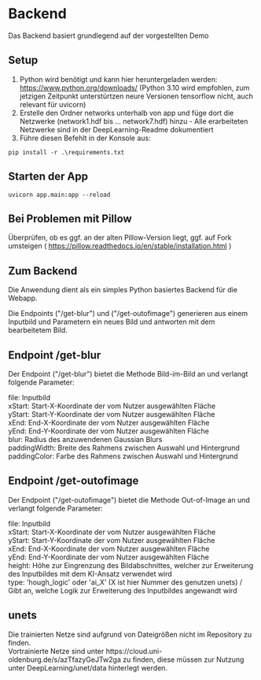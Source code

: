 # Backend
Das Backend basiert grundlegend auf der vorgestellten Demo

## Setup
1. Python wird benötigt und kann hier heruntergeladen werden: https://www.python.org/downloads/ (Python 3.10 wird empfohlen, zum jetzigen Zeitpunkt unterstürtzen neure Versionen tensorflow nicht, auch relevant für uvicorn)
2. Erstelle den Ordner networks unterhalb von app und füge dort die Netzwerke (network1.hdf bis ... network7.hdf) hinzu - Alle erarbeiteten Netzwerke sind in der DeepLearning-Readme dokumentiert
2. Führe diesen Befehlt in der Konsole aus:
```
pip install -r .\requirements.txt
```

## Starten der App
```
uvicorn app.main:app --reload
```

## Bei Problemen mit Pillow
Überprüfen, ob es ggf. an der alten Pillow-Version liegt, ggf. auf Fork umsteigen ( https://pillow.readthedocs.io/en/stable/installation.html )

## Zum Backend
<p>Die Anwendung dient als ein simples Python basiertes Backend für die Webapp.</p>
<p>Die Endpoints ("/get-blur") und ("/get-outofimage") generieren aus einem Inputbild und Parametern ein neues Bild und antworten mit dem bearbeitetem Bild.</p>

## Endpoint /get-blur
<p>Der Endpoint ("/get-blur") bietet die Methode Bild-im-Bild an und verlangt folgende Parameter:</p>
<p>file: Inputbild<br>
xStart: Start-X-Koordinate der vom Nutzer ausgewählten Fläche<br>
yStart: Start-Y-Koordinate der vom Nutzer ausgewählten Fläche<br>
xEnd: End-X-Koordinate der vom Nutzer ausgewählten Fläche<br>
yEnd: End-Y-Koordinate der vom Nutzer ausgewählten Fläche<br>
blur: Radius des anzuwendenen Gaussian Blurs<br>
paddingWidth: Breite des Rahmens zwischen Auswahl und Hintergrund<br>
paddingColor: Farbe des Rahmens zwischen Auswahl und Hintergrund</p>

## Endpoint /get-outofimage
<p>Der Endpoint ("/get-outofimage") bietet die Methode Out-of-Image an und verlangt folgende Parameter:</p>
<p>file: Inputbild<br>
xStart: Start-X-Koordinate der vom Nutzer ausgewählten Fläche<br>
yStart: Start-Y-Koordinate der vom Nutzer ausgewählten Fläche<br>
xEnd: End-X-Koordinate der vom Nutzer ausgewählten Fläche<br>
yEnd: End-Y-Koordinate der vom Nutzer ausgewählten Fläche<br>
height: Höhe zur Eingrenzung des Bildabschnittes, welcher zur Erweiterung des Inputbildes mit dem KI-Ansatz verwendet wird<br>
type: 'hough_logic' oder 'ai_X' (X ist hier Nummer des genutzen unets) / Gibt an, welche Logik zur Erweiterung des Inputbildes angewandt wird</p>

## unets
<p>Die trainierten Netze sind aufgrund von Dateigrößen nicht im Repository zu finden.<br>
Vortrainierte Netze sind unter https://cloud.uni-oldenburg.de/s/azTfazyGeJTw2ga zu finden, diese müssen zur Nutzung unter DeepLearning/unet/data hinterlegt werden.</p>
